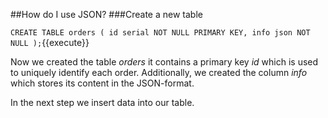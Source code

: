 ##How do I use JSON?
###Create a new table

`
CREATE TABLE orders (
	id serial NOT NULL PRIMARY KEY,
	info json NOT NULL
);
`{{execute}}
<br />

Now we created the table *orders* it contains a primary key *id* which is used to uniquely identify each order.
Additionally, we created the column *info* which stores its content in the JSON-format.

In the next step we insert data into our table.